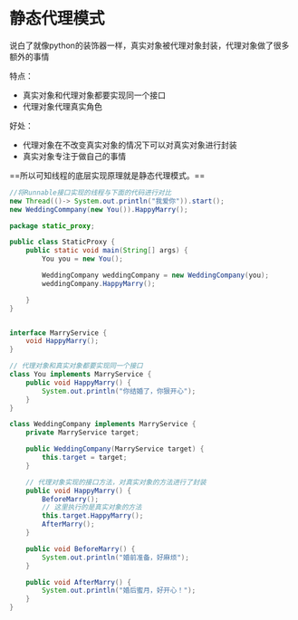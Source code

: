 # 静态代理模式

说白了就像python的装饰器一样，真实对象被代理对象封装，代理对象做了很多额外的事情

特点：

* 真实对象和代理对象都要实现同一个接口
* 代理对象代理真实角色

好处：

* 代理对象在不改变真实对象的情况下可以对真实对象进行封装
* 真实对象专注于做自己的事情

==所以可知线程的底层实现原理就是静态代理模式。==

```java
//将Runnable接口实现的线程与下面的代码进行对比
new Thread(()-> System.out.println("我爱你")).start();
new WeddingCommpany(new You()).HappyMarry();
```



```java
package static_proxy;

public class StaticProxy {
    public static void main(String[] args) {
        You you = new You();

        WeddingCompany weddingCompany = new WeddingCompany(you);
        weddingCompany.HappyMarry();

    }
}


interface MarryService {
    void HappyMarry();
}

// 代理对象和真实对象都要实现同一个接口
class You implements MarryService {
    public void HappyMarry() {
        System.out.println("你结婚了，你狠开心");
    }
}

class WeddingCompany implements MarryService {
    private MarryService target;

    public WeddingCompany(MarryService target) {
        this.target = target;
    }

    // 代理对象实现的接口方法，对真实对象的方法进行了封装
    public void HappyMarry() {
        BeforeMarry();
        // 这里执行的是真实对象的方法
        this.target.HappyMarry();
        AfterMarry();
    }

    public void BeforeMarry() {
        System.out.println("婚前准备，好麻烦");
    }

    public void AfterMarry() {
        System.out.println("婚后蜜月，好开心！");
    }
}
```

